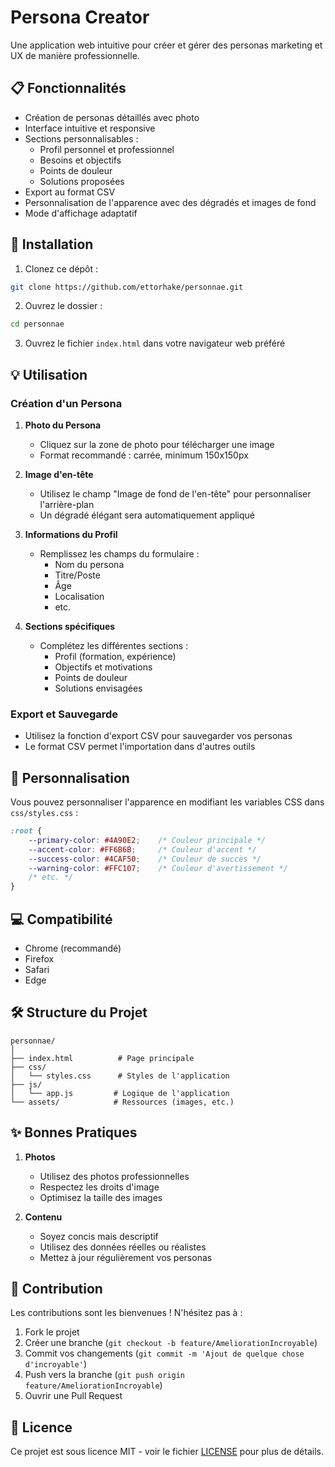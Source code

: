 # Persona Creator

Une application web intuitive pour créer et gérer des personas marketing et UX de manière professionnelle.

## 📋 Fonctionnalités

- Création de personas détaillés avec photo
- Interface intuitive et responsive
- Sections personnalisables :
  - Profil personnel et professionnel
  - Besoins et objectifs
  - Points de douleur
  - Solutions proposées
- Export au format CSV
- Personnalisation de l'apparence avec des dégradés et images de fond
- Mode d'affichage adaptatif

## 🚀 Installation

1. Clonez ce dépôt :
```bash
git clone https://github.com/ettorhake/personnae.git
```

2. Ouvrez le dossier :
```bash
cd personnae
```

3. Ouvrez le fichier `index.html` dans votre navigateur web préféré

## 💡 Utilisation

### Création d'un Persona

1. **Photo du Persona**
   - Cliquez sur la zone de photo pour télécharger une image
   - Format recommandé : carrée, minimum 150x150px

2. **Image d'en-tête**
   - Utilisez le champ "Image de fond de l'en-tête" pour personnaliser l'arrière-plan
   - Un dégradé élégant sera automatiquement appliqué

3. **Informations du Profil**
   - Remplissez les champs du formulaire :
     - Nom du persona
     - Titre/Poste
     - Âge
     - Localisation
     - etc.

4. **Sections spécifiques**
   - Complétez les différentes sections :
     - Profil (formation, expérience)
     - Objectifs et motivations
     - Points de douleur
     - Solutions envisagées

### Export et Sauvegarde

- Utilisez la fonction d'export CSV pour sauvegarder vos personas
- Le format CSV permet l'importation dans d'autres outils

## 🎨 Personnalisation

Vous pouvez personnaliser l'apparence en modifiant les variables CSS dans `css/styles.css` :

```css
:root {
    --primary-color: #4A90E2;    /* Couleur principale */
    --accent-color: #FF6B6B;     /* Couleur d'accent */
    --success-color: #4CAF50;    /* Couleur de succès */
    --warning-color: #FFC107;    /* Couleur d'avertissement */
    /* etc. */
}
```

## 💻 Compatibilité

- Chrome (recommandé)
- Firefox
- Safari
- Edge

## 🛠️ Structure du Projet

```
personnae/
│
├── index.html          # Page principale
├── css/
│   └── styles.css      # Styles de l'application
├── js/
│   └── app.js         # Logique de l'application
└── assets/            # Ressources (images, etc.)
```

## ✨ Bonnes Pratiques

1. **Photos**
   - Utilisez des photos professionnelles
   - Respectez les droits d'image
   - Optimisez la taille des images

2. **Contenu**
   - Soyez concis mais descriptif
   - Utilisez des données réelles ou réalistes
   - Mettez à jour régulièrement vos personas

## 🤝 Contribution

Les contributions sont les bienvenues ! N'hésitez pas à :
1. Fork le projet
2. Créer une branche (`git checkout -b feature/AmeliorationIncroyable`)
3. Commit vos changements (`git commit -m 'Ajout de quelque chose d'incroyable'`)
4. Push vers la branche (`git push origin feature/AmeliorationIncroyable`)
5. Ouvrir une Pull Request

## 📄 Licence

Ce projet est sous licence MIT - voir le fichier [LICENSE](LICENSE) pour plus de détails.